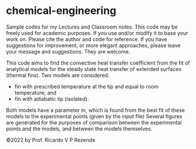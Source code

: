 # chemical-engineering
Sample codes for my Lectures and Classroom notes. 
This code may be freely used for academic purposes. If you use and/or modify it to base your work on. Please cite the author and code for reference.
If you have suggestions for improvement, or more elegant approaches, please leave your message and suggestions. They are welcome.

This code aims to find the convective heat transfer coefficient from the fit of analytical models for the steady state heat transfer of extended surfaces (thermal fins).
Two models are considered:
  - fin with prescribed temperature at the tip and equal to room temperature; and
  - fin with adiabatic tip (isolated).
  
Both models have a parameter m, which is found from the best fit of these models to the experimental points (given by the input file)
Several figures are generated for the purposes of comparison between the experimental points and the models, and between the models themselves.

©2022 by Prof. Ricardo V P Rezende
